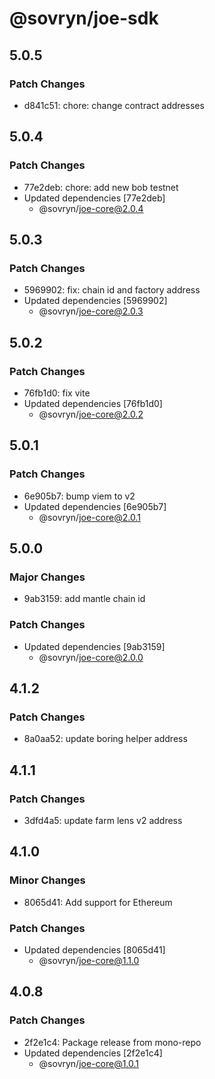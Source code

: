 # @sovryn/joe-sdk

## 5.0.5

### Patch Changes

- d841c51: chore: change contract addresses

## 5.0.4

### Patch Changes

- 77e2deb: chore: add new bob testnet
- Updated dependencies [77e2deb]
  - @sovryn/joe-core@2.0.4

## 5.0.3

### Patch Changes

- 5969902: fix: chain id and factory address
- Updated dependencies [5969902]
  - @sovryn/joe-core@2.0.3

## 5.0.2

### Patch Changes

- 76fb1d0: fix vite
- Updated dependencies [76fb1d0]
  - @sovryn/joe-core@2.0.2

## 5.0.1

### Patch Changes

- 6e905b7: bump viem to v2
- Updated dependencies [6e905b7]
  - @sovryn/joe-core@2.0.1

## 5.0.0

### Major Changes

- 9ab3159: add mantle chain id

### Patch Changes

- Updated dependencies [9ab3159]
  - @sovryn/joe-core@2.0.0

## 4.1.2

### Patch Changes

- 8a0aa52: update boring helper address

## 4.1.1

### Patch Changes

- 3dfd4a5: update farm lens v2 address

## 4.1.0

### Minor Changes

- 8065d41: Add support for Ethereum

### Patch Changes

- Updated dependencies [8065d41]
  - @sovryn/joe-core@1.1.0

## 4.0.8

### Patch Changes

- 2f2e1c4: Package release from mono-repo
- Updated dependencies [2f2e1c4]
  - @sovryn/joe-core@1.0.1
